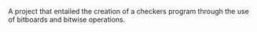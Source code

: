 A project that entailed the creation of a checkers program through the use of bitboards and bitwise operations.
